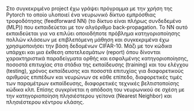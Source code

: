 Στο συγκεκριμένο project έχω γράψει πρόγραμμα με την χρήση της Pytorch το οποίο υλοποιεί ένα νευρωνικό δίκτυο εμπρόσθιας τροφοδότησης (feedforward NN) (το δίκτυο είναι πλήρως συνδεδεμένο (MLP)) που εκπαιδεύεται με τον αλγόριθμο back-propagation. Το ΝΝ αυτό εκπαιδεύεται για να επιλύει οποιοδήποτε πρόβλημα κατηγοριοποίησης πολλών κλάσεων με επιβλεπόμενη μάθηση και συγκεκριμένα έχω χρησιμοποιήσει την βάση δεδομένων CIFAR-10. Μάζι με τον κώδικα υπάρχει και μια έκθεση αποτελεσμάτων (report) όπου δίνονται χαρακτηριστικά παραδείγματα ορθής και εσφαλμένης κατηγοριοποίησης, ποσοστά επιτυχίας στα στάδια της εκπαίδευσης (training) και του ελέγχου (testing), χρόνος εκπαίδευσης και ποσοστά επιτυχίας για διαφορετικούς αριθμούς επιπέδων και νευρώνων σε κάθε επίπεδο, διαφορετικές τιμές των παραμέτρων εκπαίδευσης, διαφορετικές τεχνικές βελτιστοποίσης κώδικα κλπ. Επίσης συγκρίνεται η απόδοση του νευρωνικού σε σχέση με την κατηγοριοποίηση πλησιέστερου γείτονα (Nearest Neighbor) και πλησιέστερου κέντρου κλάσης.
